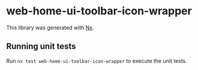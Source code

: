 # web-home-ui-toolbar-icon-wrapper

This library was generated with [Nx](https://nx.dev).

## Running unit tests

Run `nx test web-home-ui-toolbar-icon-wrapper` to execute the unit tests.
